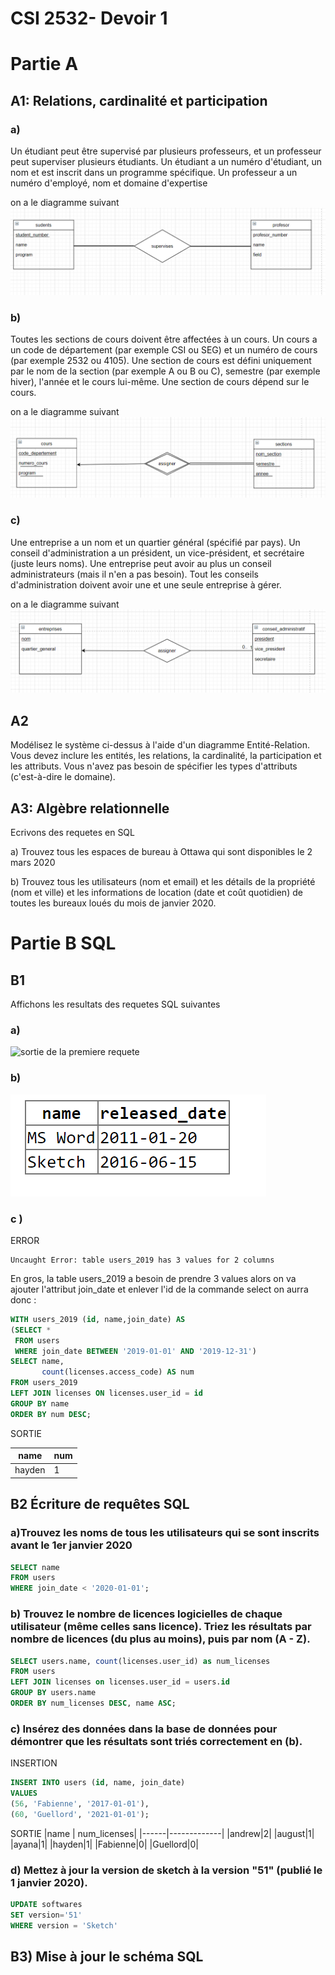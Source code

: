 # CSI 2532- Devoir 1

# Partie A
## A1: Relations, cardinalité et participation

### a)
Un étudiant peut être supervisé par plusieurs professeurs, et un professeur peut
superviser plusieurs étudiants. Un étudiant a un numéro d'étudiant, un nom et est inscrit dans
un programme spécifique. Un professeur a un numéro d'employé, nom et domaine d'expertise

 on a le diagramme suivant
 ![diagramme question 1 partie A1 ](img/a1.png)

### b)
Toutes les sections de cours doivent être affectées à un cours. Un cours a un code
de département (par exemple CSI ou SEG) et un numéro de cours (par exemple 2532 ou 4105).
Une section de cours est défini uniquement par le nom de la section (par exemple A ou B ou C),
semestre (par exemple hiver), l'année et le cours lui-même. Une section de cours dépend sur le
cours.

on a le diagramme suivant
![diagramme question 2 partie A1](img/a2.png)

### c)
Une entreprise a un nom et un quartier général (spécifié par pays). Un conseil d'administration a
un président, un vice-président, et secrétaire (juste leurs noms). Une entreprise peut avoir au
plus un conseil administrateurs (mais il n'en a pas besoin). Tout les conseils d'administration
doivent avoir une et une seule entreprise à gérer.

on a le diagramme suivant
![diagramme question 3 partie A](img/a3.png)

## A2
Modélisez le système ci-dessus à l'aide d'un diagramme Entité-Relation. Vous devez inclure les
entités, les relations, la cardinalité, la participation et les attributs. Vous n'avez pas besoin de
spécifier les types d'attributs (c'est-à-dire le domaine).

## A3: Algèbre relationnelle
Ecrivons des requetes en SQL

a) Trouvez tous les espaces de bureau à Ottawa qui sont disponibles le 2 mars 2020

b) Trouvez tous les utilisateurs (nom et email) et les détails de la propriété (nom et
ville) et les informations de location (date et coût quotidien) de toutes les bureaux loués du mois
de janvier 2020.

# Partie B  SQL
## B1
Affichons les resultats des requetes SQL suivantes
### a)
![sortie de la premiere requete](images/im1.png)

### b)
![sortie de la deuxieme requete](img/im1.png)

### c )
ERROR
```
Uncaught Error: table users_2019 has 3 values for 2 columns
```
En gros, la table users_2019 a besoin de prendre 3 values alors on va ajouter l'attribut join_date et enlever l'id de la commande select on aurra donc :
```sql
WITH users_2019 (id, name,join_date) AS
(SELECT *
 FROM users
 WHERE join_date BETWEEN '2019-01-01' AND '2019-12-31')
SELECT name,
       count(licenses.access_code) AS num
FROM users_2019
LEFT JOIN licenses ON licenses.user_id = id
GROUP BY name
ORDER BY num DESC;
```
SORTIE

|name  |num|
|------|---|
|hayden|1  |


## B2 Écriture de requêtes SQL

### a)Trouvez les noms de tous les utilisateurs qui se sont inscrits avant le 1er janvier 2020

```sql
SELECT name
FROM users
WHERE join_date < '2020-01-01';
```

### b) Trouvez le nombre de licences logicielles de chaque utilisateur (même celles sans licence). Triez les résultats par nombre de licences (du plus au moins), puis par nom (A - Z).

```sql
SELECT users.name, count(licenses.user_id) as num_licenses
FROM users
LEFT JOIN licenses on licenses.user_id = users.id
GROUP BY users.name
ORDER BY num_licenses DESC, name ASC;
```
### c) Insérez des données dans la base de données pour démontrer que les résultats sont triés correctement en (b).

INSERTION
```sql
INSERT INTO users (id, name, join_date)
VALUES
(56, 'Fabienne', '2017-01-01'),
(60, 'Guellord', '2021-01-01');
```
SORTIE
|name  | num_licenses|
|------|-------------|
|andrew|2|
|august|1|
|ayana|1|
|hayden|1|
|Fabienne|0|
|Guellord|0|

### d) Mettez à jour la version de sketch à la version "51" (publié le 1 janvier 2020).
```sql
UPDATE softwares
SET version='51'
WHERE version = 'Sketch'
```

## B3) Mise à jour le schéma SQL
